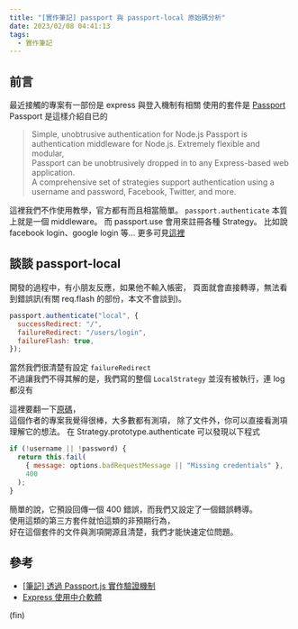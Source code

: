 ```yaml
---
title: "[實作筆記] passport 與 passport-local 原始碼分析"
date: 2023/02/08 04:41:13
tags:
  - 實作筆記
---
```


## 前言

最近接觸的專案有一部份是 express 與登入機制有相關
使用的套件是 [Passport](https://www.passportjs.org/)
Passport 是這樣介紹自已的

> Simple, unobtrusive authentication for Node.js
> Passport is authentication middleware for Node.js. Extremely flexible and modular,  
> Passport can be unobtrusively dropped in to any Express-based web application.  
> A comprehensive set of strategies support authentication using a username and password, Facebook, Twitter, and more.

這裡我們不作使用教學，官方都有而且相當簡單。
`passport.authenticate` 本質上就是一個 middleware。
而 passport.use 會用來註冊各種 Strategy。
比如說 facebook login、google login 等…
更多可見[這裡](https://www.passportjs.org/packages/)

## 談談 passport-local

開發的過程中，有小朋友反應，如果他不輸入帳密，
頁面就會直接轉導，無法看到錯誤訊(有關 req.flash 的部份，本文不會談到)。

```javascript
passport.authenticate("local", {
  successRedirect: "/",
  failureRedirect: "/users/login",
  failureFlash: true,
});
```

當然我們很清楚有設定 `failureRedirect`  
不過讓我們不得其解的是，我們寫的整個 `LocalStrategy` 並沒有被執行，連 log 都沒有

這裡要翻一下[原碼](https://github.com/jaredhanson/passport-local/blob/master/lib/strategy.js)，  
這個作者的專案我覺得很棒，大多數都有測項，
除了文件外，你可以直接看測項理解它的想法。
在 Strategy.prototype.authenticate 可以發現以下程式

```javascript
if (!username || !password) {
  return this.fail(
    { message: options.badRequestMessage || "Missing credentials" },
    400
  );
}
```

簡單的說，它預設回傳一個 400 錯誤，而我們又設定了一個錯誤轉導。  
使用這類的第三方套件就怕這類的非預期行為，  
好在這個套件的文件與測項開源且清楚，我們才能快速定位問題。

## 參考

- [[筆記] 透過 Passport.js 實作驗證機制](https://medium.com/%E9%BA%A5%E5%85%8B%E7%9A%84%E5%8D%8A%E8%B7%AF%E5%87%BA%E5%AE%B6%E7%AD%86%E8%A8%98/%E7%AD%86%E8%A8%98-%E9%80%8F%E9%81%8E-passport-js-%E5%AF%A6%E4%BD%9C%E9%A9%97%E8%AD%89%E6%A9%9F%E5%88%B6-11cf478f421e)
- [Express 使用中介軟體](https://expressjs.com/zh-tw/guide/using-middleware.html)

(fin)
